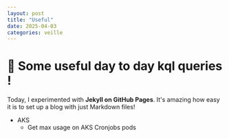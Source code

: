 ```yaml
---
layout: post
title: "Useful"
date: 2025-04-03
categories: veille
---
```


# 🌟 Some useful day to day kql queries !

Today, I experimented with **Jekyll on GitHub Pages**. It's amazing how easy it is to set up a blog with just Markdown files!


*   AKS 
    * Get max usage on AKS Cronjobs pods

